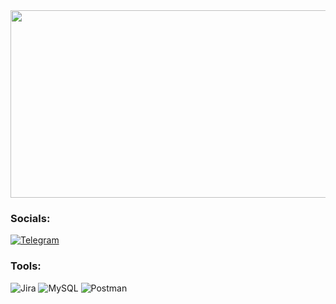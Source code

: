 <img src="https://cdn.shopify.com/s/files/1/0965/7874/articles/believe-01.png?v=1544615290" width="600" height="300">

### Socials:
[![Telegram](https://img.shields.io/badge/-Telegram-090909?style=for-the-badge&logo=telegram&logoColor=27A0D9)](https://t.me/aectan1987)
### Tools:
![Jira](https://img.shields.io/badge/-Jira-090909?style=for-the-badge&logo=jira&logoColor=0052CC)
![MySQL](https://img.shields.io/badge/-MySQL-090909?style=for-the-badge&logo=mysql&logoColor=4479A1)
![Postman](https://img.shields.io/badge/-Postman-090909?style=for-the-badge&logo=postman&logoColor=FF6C37)
